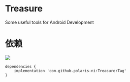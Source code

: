 # Treasure
Some useful tools for Android Development
# 依赖
[![](https://jitpack.io/v/polaris-ni/Treasure.svg)](https://jitpack.io/#polaris-ni/Treasure)

```
dependencies {
    implementation 'com.github.polaris-ni:Treasure:Tag'
}
```
